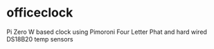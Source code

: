 # officeclock
Pi Zero W based clock using Pimoroni Four Letter Phat and hard wired DS18B20 temp sensors
